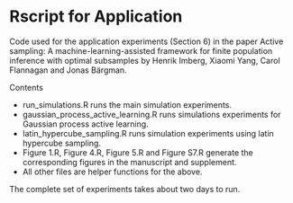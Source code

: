 # Rscript for Application

Code used for the application experiments (Section 6) in the paper Active sampling: A machine-learning-assisted framework for finite population inference with optimal subsamples by Henrik Imberg, Xiaomi Yang, Carol Flannagan and Jonas Bärgman.

Contents
* run_simulations.R runs the main simulation experiments. 
* gaussian_process_active_learning.R runs simulations experiments for Gaussian process active learning.
* latin_hypercube_sampling.R runs simulation experiments using latin hypercube sampling.
* Figure 1.R, Figure 4.R, Figure 5.R and Figure S7.R generate the corresponding figures in the manuscript and supplement.
* All other files are helper functions for the above.

The complete set of experiments takes about two days to run. 
